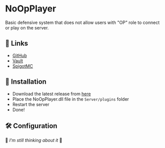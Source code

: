 # NoOpPlayer

Basic defensive system that does not allow users with "OP" role to connect or play on the server.

## 🎱 Links
* [GitHub](https://github.com/jonakls/NoOpPlayer)
* [Vault](https://www.spigotmc.org/resources/vault.34315/)
* [SpigotMC](https://www.spigotmc.org/resources/noopplayer.91422/)

## 🎈 Installation
* Download the latest release from [here](https://github.com/jonakls/NoOpPlayer/releases)
* Place the NoOpPlayer.dll file in the `Server/plugins` folder
* Restart the server
* Done!

## 🛠 Configuration
📝 _I'm still thinking about it_ 📝
